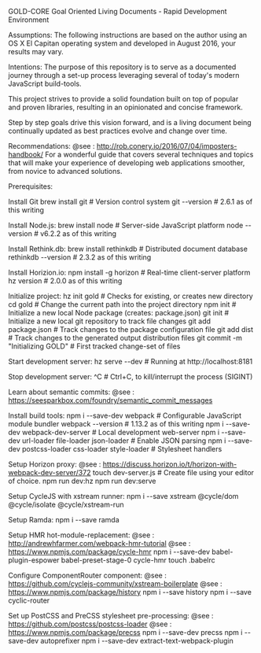GOLD-CORE
Goal Oriented Living Documents - Rapid Development Environment

Assumptions:
  The following instructions are based on the author using an OS X El Capitan
  operating system and developed in August 2016, your results may vary.

Intentions:
  The purpose of this repository is to serve as a documented journey through a
  set-up process leveraging several of today's modern JavaScript build-tools.

  This project strives to provide a solid foundation built on top of popular  
  and proven libraries, resulting in an opinionated and concise framework.

  Step by step goals drive this vision forward, and is a living document
  being continually updated as best practices evolve and change over time.

Recommendations:
  @see : http://rob.conery.io/2016/07/04/imposters-handbook/
  For a wonderful guide that covers several techniques and topics that
  will make your experience of developing web applications smoother, from
  novice to advanced solutions.

Prerequisites:

  Install Git
    brew install git    # Version control system
    git --version   # 2.6.1 as of this writing

  Install Node.js:
    brew install node   # Server-side JavaScript platform
    node --version    # v6.2.2 as of this writing

  Install Rethink.db:
    brew install rethinkdb    # Distributed document database
    rethinkdb --version   # 2.3.2 as of this writing

  Install Horizion.io:
    npm install -g horizon    # Real-time client-server platform
    hz version    # 2.0.0 as of this writing

  Initialize project:
    hz init gold    # Checks for existing, or creates new directory
    cd gold   # Change the current path into the project directory
    npm init    # Initialize a new local Node package (creates: package.json)
    git init    # Initialize a new local git repository to track file changes
    git add package.json    # Track changes to the package configuration file
    git add dist    # Track changes to the generated output distribution files
    git commit -m "Initializing GOLD"   # First tracked change-set of files

  Start development server:
    hz serve --dev    # Running at http://localhost:8181

  Stop development server:
    ^C    # Ctrl+C, to kill/interrupt the process (SIGINT)

  Learn about semantic commits:
    @see : https://seesparkbox.com/foundry/semantic_commit_messages

  Install build tools:
    npm i --save-dev webpack    # Configurable JavaScript module bundler
    webpack --version   # 1.13.2 as of this writing
    npm i --save-dev webpack-dev-server   # Local development web-server
    npm i --save-dev url-loader file-loader json-loader    # Enable JSON parsing
    npm i --save-dev postcss-loader css-loader style-loader    # Stylesheet handlers

  Setup Horizon proxy:
    @see : https://discuss.horizon.io/t/horizon-with-webpack-dev-server/372
    touch dev-server.js    # Create file using your editor of choice.
    npm run dev:hz
    npm run dev:serve

  Setup CycleJS with xstream runner:
    npm i --save xstream @cycle/dom @cycle/isolate @cycle/xstream-run

  Setup Ramda:
    npm i --save ramda

  Setup HMR hot-module-replacement:
    @see : http://andrewhfarmer.com/webpack-hmr-tutorial
    @see : https://www.npmjs.com/package/cycle-hmr
    npm i --save-dev babel-plugin-espower babel-preset-stage-0 cycle-hmr
    touch .babelrc

  Configure ComponentRouter component:
    @see :  https://github.com/cyclejs-community/xstream-boilerplate
    @see : https://www.npmjs.com/package/history
    npm i --save history
    npm i --save cyclic-router

  Set up PostCSS and PreCSS stylesheet pre-processing:
    @see : https://github.com/postcss/postcss-loader
    @see : https://www.npmjs.com/package/precss
    npm i --save-dev precss
    npm i --save-dev autoprefixer
    npm i --save-dev extract-text-webpack-plugin
